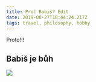 ```yaml
---
title: Proč Babiš? Edit
date: 2019-08-27T18:44:24.217Z
tags: travel, philosophy, hobby
---
```

Proto!!!

## Babiš je bůh

![](https://g.denik.cz/1/7b/praha-rozhovor-babis-2020-04.jpg)